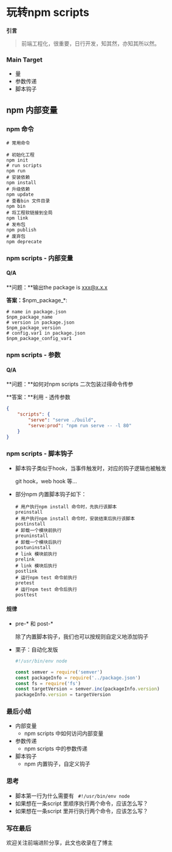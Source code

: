 # 玩转npm  scripts

**引言**

> 前端工程化，很重要，日行开发，知其然，亦知其所以然。



### Main Target

+ 量
+ 参数传递
+ 脚本钩子



## npm 内部变量

### npm 命令

```shell
# 常用命令

# 初始化工程
npm init 
# run scripts
npm run 
# 安装依赖
npm install 
# 升级依赖
npm update
# 查看bin 文件目录
npm bin
# 将工程软链接到全局
npm link
# 发布包
npm publish
# 废弃包
npm deprecate
```



### npm scripts - 内部变量

#### Q/A

**问题：**输出the package is xxx@x.x.x

**答案：**$npm_package_*:

```shell
# name in package.json
$npm_package_name
# version in package.json
$npm_package_version
# config.var1 in package.json
$npm_package_config_var1
```



### npm scripts - 参数

#### Q/A

**问题：**如何对npm scripts 二次包装过得命令传参

**答案：**利用 - 透传参数

```json
{
    "scripts": {
        "serve": "serve ./build",
        "serve:prod": "npm run serve -- -l 80"
    }
}
```



### npm scripts - 脚本钩子

+ 脚本钩子类似于hook，当事件触发时，对应的钩子逻辑也被触发

  git hook，web hook 等...

+ 部分npm 内置脚本钩子如下：

  ```shell
  # 用户执行npm install 命令时，先执行该脚本
  preinstall
  # 用户执行npm install 命令时，安装结束后执行该脚本
  postinstall
  # 卸载一个模块前执行
  preuninstall
  # 卸载一个模块后执行
  postuninstall
  # link 模块前执行
  prelink
  # link 模块后执行
  postlink
  # 运行npm test 命令前执行
  pretest
  # 运行npm test 命令后执行
  posttest
  ```

  

#### 规律

+ pre-* 和 post-*

  除了内置脚本钩子，我们也可以按规则自定义地添加钩子

+ 栗子：自动化发版

  ```js
  #!/usr/bin/env node
  
  const semver = require('semver')
  const packageInfo = require('../package.json')
  const fs = require('fs')
  const targetVersion = semver.inc(packageInfo.version)
  packageInfo.version = targetVersion
  
  ```

  

### 最后小结

+ 内部变量
  + npm scripts 中如何访问内部变量
+ 参数传递
  + npm scripts 中的参数传递
+ 脚本钩子
  + npm 内置钩子，自定义钩子



### 思考

+ 脚本第一行为什么需要有 ` #!/usr/bin/env node`
+ 如果想在一条script 里顺序执行两个命令，应该怎么写？
+ 如果想在一条script 里并行执行两个命令，应该怎么写？



### 写在最后

欢迎关注前端进阶分享，此文也收录在了博主

[up_2020]: https://github.com/tiantingrui/up_2020

